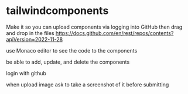 # tailwindcomponents

Make it so you can upload components via logging into GitHub then drag and drop in the files
https://docs.github.com/en/rest/repos/contents?apiVersion=2022-11-28

use Monaco editor to see the code to the components

be able to add, update, and delete the components

login with github

when upload image ask to take a screenshot of it before submitting